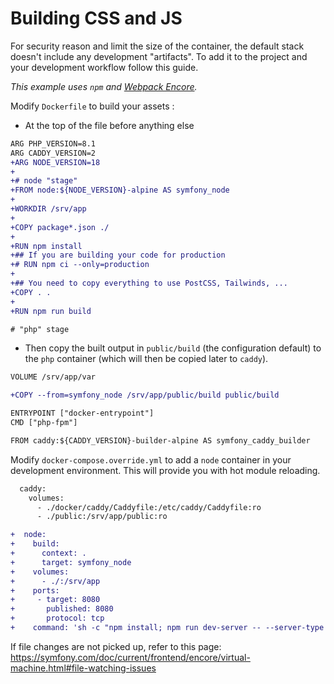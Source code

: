 # Building CSS and JS

For security reason and limit the size of the container, the default stack doesn't include any development "artifacts".
To add it to the project and your development workflow follow this guide.

*This example uses `npm` and [Webpack Encore](https://symfony.com/doc/current/frontend.html).*

Modify `Dockerfile` to build your assets :

- At the top of the file before anything else
```diff
ARG PHP_VERSION=8.1
ARG CADDY_VERSION=2
+ARG NODE_VERSION=18
+
+# node "stage"
+FROM node:${NODE_VERSION}-alpine AS symfony_node
+
+WORKDIR /srv/app
+
+COPY package*.json ./
+
+RUN npm install
+## If you are building your code for production
+# RUN npm ci --only=production
+
+## You need to copy everything to use PostCSS, Tailwinds, ... 
+COPY . .
+
+RUN npm run build

# "php" stage
```

- Then copy the built output in `public/build` (the configuration default) to the `php` container (which will then be copied later to `caddy`).

```diff
VOLUME /srv/app/var

+COPY --from=symfony_node /srv/app/public/build public/build

ENTRYPOINT ["docker-entrypoint"]
CMD ["php-fpm"]

FROM caddy:${CADDY_VERSION}-builder-alpine AS symfony_caddy_builder
```

Modify `docker-compose.override.yml` to add a `node` container in your development environment.
This will provide you with hot module reloading.

```diff
  caddy:
    volumes:
      - ./docker/caddy/Caddyfile:/etc/caddy/Caddyfile:ro
      - ./public:/srv/app/public:ro

+  node:
+    build:
+      context: .
+      target: symfony_node
+    volumes:
+      - ./:/srv/app
+    ports:
+     - target: 8080
+       published: 8080
+       protocol: tcp
+    command: 'sh -c "npm install; npm run dev-server -- --server-type https --client-web-socket-url https://localhost:8080 --host 0.0.0.0"'
```

If file changes are not picked up, refer to this page:
https://symfony.com/doc/current/frontend/encore/virtual-machine.html#file-watching-issues
